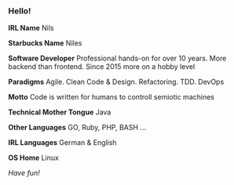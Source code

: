 ### Hello!

**IRL Name** Nils

**Starbucks Name** Niles

**Software Developer** Professional hands-on for over 10 years. More backend than frontend. Since 2015 more on a hobby level

**Paradigms** Agile. Clean Code & Design. Refactoring. TDD. DevOps

**Motto** Code is written for humans to controll semiotic machines

**Technical Mother Tongue** Java

**Other Languages** GO, Ruby, PHP, BASH ...

**IRL Languages** German & English

**OS Home** Linux

*Have fun!*

